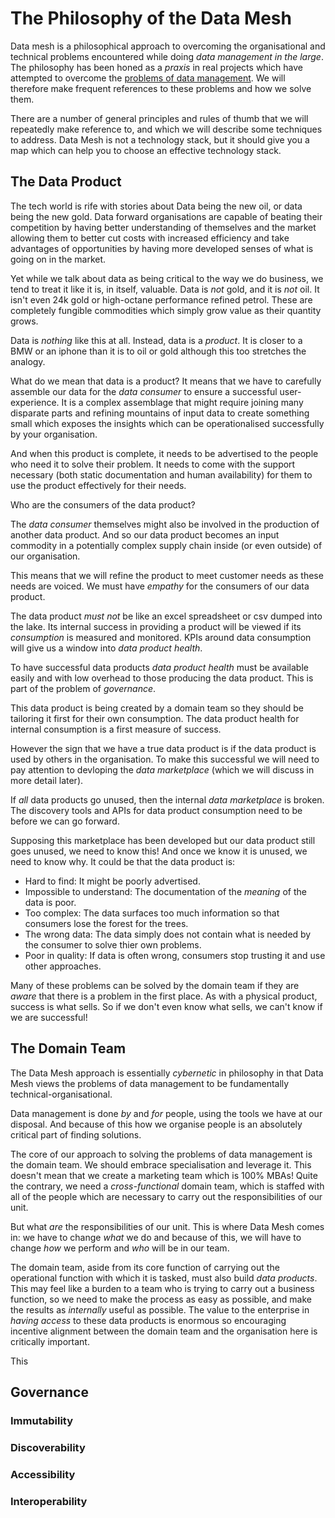 # The Philosophy of the Data Mesh

Data mesh is a philosophical approach to overcoming the organisational
and technical problems encountered while doing *data management in the
large*. The philosophy has been honed as a *praxis* in real projects
which have attempted to overcome the [problems of data
management](./Problems.md). We will therefore make frequent references
to these problems and how we solve them.

There are a number of general principles and rules of thumb that we
will repeatedly make reference to, and which we will describe some
techniques to address. Data Mesh is not a technology stack, but it
should give you a map which can help you to choose an effective
technology stack.

## The Data Product

The tech world is rife with stories about Data being the new oil, or
data being the new gold. Data forward organisations are capable of
beating their competition by having better understanding of themselves
and the market allowing them to better cut costs with increased
efficiency and take advantages of opportunities by having more
developed senses of what is going on in the market.

Yet while we talk about data as being critical to the way we do
business, we tend to treat it like it is, in itself, valuable. Data is
*not* gold, and it is *not* oil. It isn't even 24k gold or high-octane
performance refined petrol. These are completely fungible commodities
which simply grow value as their quantity grows.

Data is *nothing* like this at all. Instead, data is a *product*. It
is closer to a BMW or an iphone than it is to oil or gold although
this too stretches the analogy.

What do we mean that data is a product? It means that we have to
carefully assemble our data for the *data consumer* to ensure a
successful user-experience. It is a complex assemblage that might
require joining many disparate parts and refining mountains of input
data to create something small which exposes the insights which can be
operationalised successfully by your organisation.

And when this product is complete, it needs to be advertised to the
people who need it to solve their problem. It needs to come with the
support necessary (both static documentation and human availability)
for them to use the product effectively for their needs.

Who are the consumers of the data product?

The *data consumer* themselves might also be involved in the
production of another data product. And so our data product becomes an
input commodity in a potentially complex supply chain inside (or even
outside) of our organisation.

This means that we will refine the product to meet customer needs as
these needs are voiced. We must have *empathy* for the consumers of
our data product.

The data product *must not* be like an excel spreadsheet or csv dumped
into the lake. Its internal success in providing a product will be
viewed if its *consumption* is measured and monitored. KPIs around
data consumption will give us a window into *data product health*.

To have successful data products *data product health* must be
available easily and with low overhead to those producing the data
product. This is part of the problem of *governance*.

This data product is being created by a domain team so they should be
tailoring it first for their own consumption. The data product health
for internal consumption is a first measure of success.

However the sign that we have a true data product is if the data
product is used by others in the organisation. To make this successful
we will need to pay attention to devloping the *data marketplace*
(which we will discuss in more detail later).

If *all* data products go unused, then the internal *data marketplace*
is broken. The discovery tools and APIs for data product consumption
need to be before we can go forward.

Supposing this marketplace has been developed but our data product
still goes unused, we need to know this! And once we know it is
unused, we need to know why. It could be that the data product is:

* Hard to find: It might be poorly advertised.
* Impossible to understand: The documentation of the *meaning* of the
  data is poor.
* Too complex: The data surfaces too much information so that
  consumers lose the forest for the trees.
* The wrong data: The data simply does not contain what is needed by
  the consumer to solve thier own problems.
* Poor in quality: If data is often wrong, consumers stop trusting it
  and use other approaches.

Many of these problems can be solved by the domain team if they are
*aware* that there is a problem in the first place. As with a physical
product, success is what sells. So if we don't even know what sells,
we can't know if we are successful!

## The Domain Team

The Data Mesh approach is essentially *cybernetic* in philosophy in
that Data Mesh views the problems of data management to be fundamentally
technical-organisational.

Data management is done *by* and *for* people, using the tools we have
at our disposal. And because of this how we organise people is an
absolutely critical part of finding solutions.

The core of our approach to solving the problems of data management is
the domain team. We should embrace specialisation and leverage
it. This doesn't mean that we create a marketing team which is 100% MBAs!
Quite the contrary, we need a *cross-functional* domain team, which is
staffed with all of the people which are necessary to carry out the
responsibilities of our unit.

But what *are* the responsibilities of our unit. This is where Data
Mesh comes in: we have to change *what* we do and because of this, we
will have to change *how* we perform and *who* will be in our team.

The domain team, aside from its core function of carrying out the
operational function with which it is tasked, must also build *data
products*. This may feel like a burden to a team who is trying to
carry out a business function, so we need to make the process as easy
as possible, and make the results as *internally* useful as
possible. The value to the enterprise in *having access* to these data
products is enormous so encouraging incentive alignment between the
domain team and the organisation here is critically important.

This

## Governance

### Immutability

### Discoverability

### Accessibility

### Interoperability

